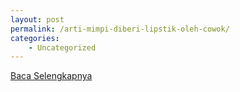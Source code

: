 ```yaml
---
layout: post
permalink: /arti-mimpi-diberi-lipstik-oleh-cowok/
categories:
    - Uncategorized
---
```


[Baca Selengkapnya](/06)